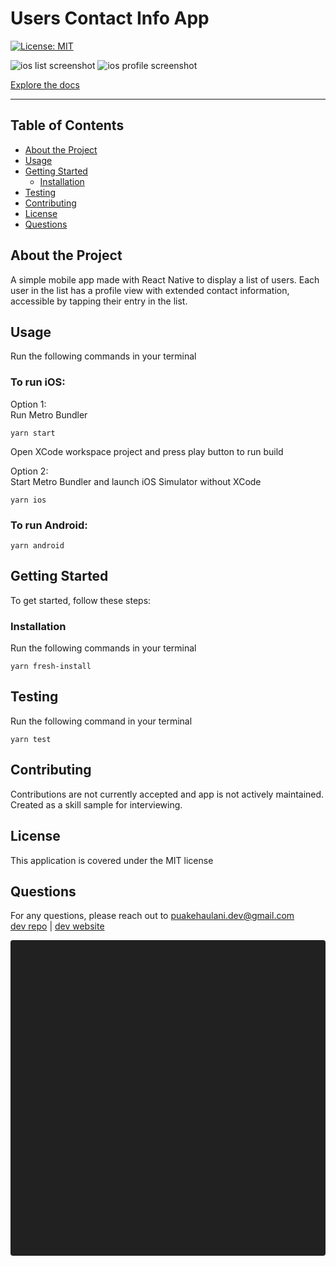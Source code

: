 # Users Contact Info App

[![License: MIT](https://img.shields.io/badge/License-MIT-yellow.svg)](https://opensource.org/licenses/MIT)

![ios list screenshot]()
![ios profile screenshot]()

[Explore the docs](https://github.com/puakehaulani/takeHomeApp)

<!-- [See the deployment]() -->

---

## Table of Contents

- [About the Project](#About-the-Project)
- [Usage](#Usage)
- [Getting Started](#Getting-Started)
  - [Installation](#Installation)
- [Testing](#Testing)
- [Contributing](#Contributing)
- [License](#License)
- [Questions](#Questions)

## About the Project

A simple mobile app made with React Native to display a list of users. Each user in the list has a profile view with extended contact information, accessible by tapping their entry in the list.

## Usage

Run the following commands in your terminal

### To run iOS:

Option 1:  
Run Metro Bundler

    yarn start

Open XCode workspace project and press play button to run build

Option 2:  
Start Metro Bundler and launch iOS Simulator without XCode

    yarn ios

### To run Android:

    yarn android

## Getting Started

To get started, follow these steps:

### Installation

Run the following commands in your terminal

    yarn fresh-install

## Testing

Run the following command in your terminal

    yarn test

## Contributing

Contributions are not currently accepted and app is not actively maintained. Created as a skill sample for interviewing.

## License

This application is covered under the MIT license

## Questions

For any questions, please reach out to <puakehaulani.dev@gmail.com>  
[dev repo](http://github.com/puakehaulani)
|
[dev website](http://lexi.scalesdev.com)

<div data-snack-id="@puakehaulani/github.com-puakehaulani-takehomeapp" data-snack-platform="ios" data-snack-preview="true" data-snack-theme="dark" style="overflow:hidden;background:#212121;border:1px solid var(--color-border);border-radius:4px;height:505px;width:100%"></div>

<script async src="https://snack.expo.dev/embed.js"></script>
